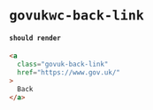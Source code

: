 # `govukwc-back-link`

#### `should render`

```html
<a
  class="govuk-back-link"
  href="https://www.gov.uk/"
>
  Back
</a>

```

